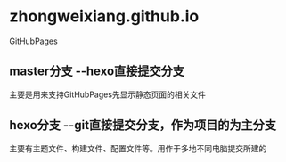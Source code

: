 # zhongweixiang.github.io
GitHubPages 

## master分支 --hexo直接提交分支

主要是用来支持GitHubPages先显示静态页面的相关文件

## hexo分支 --git直接提交分支，作为项目的为主分支
主要有主题文件、构建文件、配置文件等。用作于多地不同电脑提交所建的

